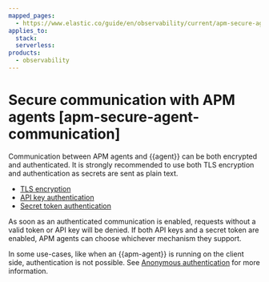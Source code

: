 ```yaml
---
mapped_pages:
  - https://www.elastic.co/guide/en/observability/current/apm-secure-agent-communication.html
applies_to:
  stack:
  serverless:
products:
  - observability
---
```


# Secure communication with APM agents [apm-secure-agent-communication]

Communication between APM agents and {{agent}} can be both encrypted and authenticated. It is strongly recommended to use both TLS encryption and authentication as secrets are sent as plain text.

* [TLS encryption](/solutions/observability/apm/apm-agent-tls-communication.md)
* [API key authentication](/solutions/observability/apm/api-keys.md)
* [Secret token authentication](/solutions/observability/apm/secret-token.md)

As soon as an authenticated communication is enabled, requests without a valid token or API key will be denied. If both API keys and a secret token are enabled, APM agents can choose whichever mechanism they support.

In some use-cases, like when an {{apm-agent}} is running on the client side, authentication is not possible. See [Anonymous authentication](/solutions/observability/apm/anonymous-authentication.md) for more information.

